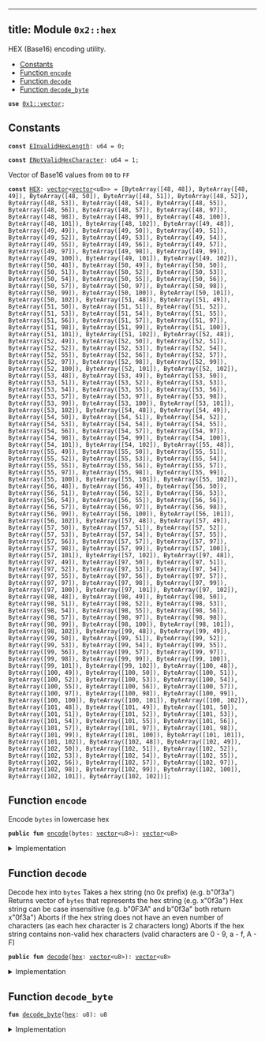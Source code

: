 
---
title: Module `0x2::hex`
---

HEX (Base16) encoding utility.


-  [Constants](#@Constants_0)
-  [Function `encode`](#0x2_hex_encode)
-  [Function `decode`](#0x2_hex_decode)
-  [Function `decode_byte`](#0x2_hex_decode_byte)


<pre><code><b>use</b> <a href="../move-stdlib/vector.md#0x1_vector">0x1::vector</a>;
</code></pre>



<a name="@Constants_0"></a>

## Constants


<a name="0x2_hex_EInvalidHexLength"></a>



<pre><code><b>const</b> <a href="../sui-framework/hex.md#0x2_hex_EInvalidHexLength">EInvalidHexLength</a>: u64 = 0;
</code></pre>



<a name="0x2_hex_ENotValidHexCharacter"></a>



<pre><code><b>const</b> <a href="../sui-framework/hex.md#0x2_hex_ENotValidHexCharacter">ENotValidHexCharacter</a>: u64 = 1;
</code></pre>



<a name="0x2_hex_HEX"></a>

Vector of Base16 values from <code>00</code> to <code>FF</code>


<pre><code><b>const</b> <a href="../sui-framework/hex.md#0x2_hex_HEX">HEX</a>: <a href="../move-stdlib/vector.md#0x1_vector">vector</a>&lt;<a href="../move-stdlib/vector.md#0x1_vector">vector</a>&lt;u8&gt;&gt; = [ByteArray([48, 48]), ByteArray([48, 49]), ByteArray([48, 50]), ByteArray([48, 51]), ByteArray([48, 52]), ByteArray([48, 53]), ByteArray([48, 54]), ByteArray([48, 55]), ByteArray([48, 56]), ByteArray([48, 57]), ByteArray([48, 97]), ByteArray([48, 98]), ByteArray([48, 99]), ByteArray([48, 100]), ByteArray([48, 101]), ByteArray([48, 102]), ByteArray([49, 48]), ByteArray([49, 49]), ByteArray([49, 50]), ByteArray([49, 51]), ByteArray([49, 52]), ByteArray([49, 53]), ByteArray([49, 54]), ByteArray([49, 55]), ByteArray([49, 56]), ByteArray([49, 57]), ByteArray([49, 97]), ByteArray([49, 98]), ByteArray([49, 99]), ByteArray([49, 100]), ByteArray([49, 101]), ByteArray([49, 102]), ByteArray([50, 48]), ByteArray([50, 49]), ByteArray([50, 50]), ByteArray([50, 51]), ByteArray([50, 52]), ByteArray([50, 53]), ByteArray([50, 54]), ByteArray([50, 55]), ByteArray([50, 56]), ByteArray([50, 57]), ByteArray([50, 97]), ByteArray([50, 98]), ByteArray([50, 99]), ByteArray([50, 100]), ByteArray([50, 101]), ByteArray([50, 102]), ByteArray([51, 48]), ByteArray([51, 49]), ByteArray([51, 50]), ByteArray([51, 51]), ByteArray([51, 52]), ByteArray([51, 53]), ByteArray([51, 54]), ByteArray([51, 55]), ByteArray([51, 56]), ByteArray([51, 57]), ByteArray([51, 97]), ByteArray([51, 98]), ByteArray([51, 99]), ByteArray([51, 100]), ByteArray([51, 101]), ByteArray([51, 102]), ByteArray([52, 48]), ByteArray([52, 49]), ByteArray([52, 50]), ByteArray([52, 51]), ByteArray([52, 52]), ByteArray([52, 53]), ByteArray([52, 54]), ByteArray([52, 55]), ByteArray([52, 56]), ByteArray([52, 57]), ByteArray([52, 97]), ByteArray([52, 98]), ByteArray([52, 99]), ByteArray([52, 100]), ByteArray([52, 101]), ByteArray([52, 102]), ByteArray([53, 48]), ByteArray([53, 49]), ByteArray([53, 50]), ByteArray([53, 51]), ByteArray([53, 52]), ByteArray([53, 53]), ByteArray([53, 54]), ByteArray([53, 55]), ByteArray([53, 56]), ByteArray([53, 57]), ByteArray([53, 97]), ByteArray([53, 98]), ByteArray([53, 99]), ByteArray([53, 100]), ByteArray([53, 101]), ByteArray([53, 102]), ByteArray([54, 48]), ByteArray([54, 49]), ByteArray([54, 50]), ByteArray([54, 51]), ByteArray([54, 52]), ByteArray([54, 53]), ByteArray([54, 54]), ByteArray([54, 55]), ByteArray([54, 56]), ByteArray([54, 57]), ByteArray([54, 97]), ByteArray([54, 98]), ByteArray([54, 99]), ByteArray([54, 100]), ByteArray([54, 101]), ByteArray([54, 102]), ByteArray([55, 48]), ByteArray([55, 49]), ByteArray([55, 50]), ByteArray([55, 51]), ByteArray([55, 52]), ByteArray([55, 53]), ByteArray([55, 54]), ByteArray([55, 55]), ByteArray([55, 56]), ByteArray([55, 57]), ByteArray([55, 97]), ByteArray([55, 98]), ByteArray([55, 99]), ByteArray([55, 100]), ByteArray([55, 101]), ByteArray([55, 102]), ByteArray([56, 48]), ByteArray([56, 49]), ByteArray([56, 50]), ByteArray([56, 51]), ByteArray([56, 52]), ByteArray([56, 53]), ByteArray([56, 54]), ByteArray([56, 55]), ByteArray([56, 56]), ByteArray([56, 57]), ByteArray([56, 97]), ByteArray([56, 98]), ByteArray([56, 99]), ByteArray([56, 100]), ByteArray([56, 101]), ByteArray([56, 102]), ByteArray([57, 48]), ByteArray([57, 49]), ByteArray([57, 50]), ByteArray([57, 51]), ByteArray([57, 52]), ByteArray([57, 53]), ByteArray([57, 54]), ByteArray([57, 55]), ByteArray([57, 56]), ByteArray([57, 57]), ByteArray([57, 97]), ByteArray([57, 98]), ByteArray([57, 99]), ByteArray([57, 100]), ByteArray([57, 101]), ByteArray([57, 102]), ByteArray([97, 48]), ByteArray([97, 49]), ByteArray([97, 50]), ByteArray([97, 51]), ByteArray([97, 52]), ByteArray([97, 53]), ByteArray([97, 54]), ByteArray([97, 55]), ByteArray([97, 56]), ByteArray([97, 57]), ByteArray([97, 97]), ByteArray([97, 98]), ByteArray([97, 99]), ByteArray([97, 100]), ByteArray([97, 101]), ByteArray([97, 102]), ByteArray([98, 48]), ByteArray([98, 49]), ByteArray([98, 50]), ByteArray([98, 51]), ByteArray([98, 52]), ByteArray([98, 53]), ByteArray([98, 54]), ByteArray([98, 55]), ByteArray([98, 56]), ByteArray([98, 57]), ByteArray([98, 97]), ByteArray([98, 98]), ByteArray([98, 99]), ByteArray([98, 100]), ByteArray([98, 101]), ByteArray([98, 102]), ByteArray([99, 48]), ByteArray([99, 49]), ByteArray([99, 50]), ByteArray([99, 51]), ByteArray([99, 52]), ByteArray([99, 53]), ByteArray([99, 54]), ByteArray([99, 55]), ByteArray([99, 56]), ByteArray([99, 57]), ByteArray([99, 97]), ByteArray([99, 98]), ByteArray([99, 99]), ByteArray([99, 100]), ByteArray([99, 101]), ByteArray([99, 102]), ByteArray([100, 48]), ByteArray([100, 49]), ByteArray([100, 50]), ByteArray([100, 51]), ByteArray([100, 52]), ByteArray([100, 53]), ByteArray([100, 54]), ByteArray([100, 55]), ByteArray([100, 56]), ByteArray([100, 57]), ByteArray([100, 97]), ByteArray([100, 98]), ByteArray([100, 99]), ByteArray([100, 100]), ByteArray([100, 101]), ByteArray([100, 102]), ByteArray([101, 48]), ByteArray([101, 49]), ByteArray([101, 50]), ByteArray([101, 51]), ByteArray([101, 52]), ByteArray([101, 53]), ByteArray([101, 54]), ByteArray([101, 55]), ByteArray([101, 56]), ByteArray([101, 57]), ByteArray([101, 97]), ByteArray([101, 98]), ByteArray([101, 99]), ByteArray([101, 100]), ByteArray([101, 101]), ByteArray([101, 102]), ByteArray([102, 48]), ByteArray([102, 49]), ByteArray([102, 50]), ByteArray([102, 51]), ByteArray([102, 52]), ByteArray([102, 53]), ByteArray([102, 54]), ByteArray([102, 55]), ByteArray([102, 56]), ByteArray([102, 57]), ByteArray([102, 97]), ByteArray([102, 98]), ByteArray([102, 99]), ByteArray([102, 100]), ByteArray([102, 101]), ByteArray([102, 102])];
</code></pre>



<a name="0x2_hex_encode"></a>

## Function `encode`

Encode <code>bytes</code> in lowercase hex


<pre><code><b>public</b> <b>fun</b> <a href="../sui-framework/hex.md#0x2_hex_encode">encode</a>(bytes: <a href="../move-stdlib/vector.md#0x1_vector">vector</a>&lt;u8&gt;): <a href="../move-stdlib/vector.md#0x1_vector">vector</a>&lt;u8&gt;
</code></pre>



<details>
<summary>Implementation</summary>


<pre><code><b>public</b> <b>fun</b> <a href="../sui-framework/hex.md#0x2_hex_encode">encode</a>(bytes: <a href="../move-stdlib/vector.md#0x1_vector">vector</a>&lt;u8&gt;): <a href="../move-stdlib/vector.md#0x1_vector">vector</a>&lt;u8&gt; {
    <b>let</b> (<b>mut</b> i, <b>mut</b> r, l) = (0, <a href="../move-stdlib/vector.md#0x1_vector">vector</a>[], bytes.length());
    <b>let</b> hex_vector = <a href="../sui-framework/hex.md#0x2_hex_HEX">HEX</a>;
    <b>while</b> (i &lt; l) {
        r.append(hex_vector[(bytes[i] <b>as</b> u64)]);
        i = i + 1;
    };
    r
}
</code></pre>



</details>

<a name="0x2_hex_decode"></a>

## Function `decode`

Decode hex into <code>bytes</code>
Takes a hex string (no 0x prefix) (e.g. b"0f3a")
Returns vector of <code>bytes</code> that represents the hex string (e.g. x"0f3a")
Hex string can be case insensitive (e.g. b"0F3A" and b"0f3a" both return x"0f3a")
Aborts if the hex string does not have an even number of characters (as each hex character is 2 characters long)
Aborts if the hex string contains non-valid hex characters (valid characters are 0 - 9, a - f, A - F)


<pre><code><b>public</b> <b>fun</b> <a href="../sui-framework/hex.md#0x2_hex_decode">decode</a>(<a href="../sui-framework/hex.md#0x2_hex">hex</a>: <a href="../move-stdlib/vector.md#0x1_vector">vector</a>&lt;u8&gt;): <a href="../move-stdlib/vector.md#0x1_vector">vector</a>&lt;u8&gt;
</code></pre>



<details>
<summary>Implementation</summary>


<pre><code><b>public</b> <b>fun</b> <a href="../sui-framework/hex.md#0x2_hex_decode">decode</a>(<a href="../sui-framework/hex.md#0x2_hex">hex</a>: <a href="../move-stdlib/vector.md#0x1_vector">vector</a>&lt;u8&gt;): <a href="../move-stdlib/vector.md#0x1_vector">vector</a>&lt;u8&gt; {
    <b>let</b> (<b>mut</b> i, <b>mut</b> r, l) = (0, <a href="../move-stdlib/vector.md#0x1_vector">vector</a>[], <a href="../sui-framework/hex.md#0x2_hex">hex</a>.length());
    <b>assert</b>!(l % 2 == 0, <a href="../sui-framework/hex.md#0x2_hex_EInvalidHexLength">EInvalidHexLength</a>);
    <b>while</b> (i &lt; l) {
        <b>let</b> decimal = <a href="../sui-framework/hex.md#0x2_hex_decode_byte">decode_byte</a>(<a href="../sui-framework/hex.md#0x2_hex">hex</a>[i]) * 16 + <a href="../sui-framework/hex.md#0x2_hex_decode_byte">decode_byte</a>(<a href="../sui-framework/hex.md#0x2_hex">hex</a>[i + 1]);
        r.push_back(decimal);
        i = i + 2;
    };
    r
}
</code></pre>



</details>

<a name="0x2_hex_decode_byte"></a>

## Function `decode_byte`



<pre><code><b>fun</b> <a href="../sui-framework/hex.md#0x2_hex_decode_byte">decode_byte</a>(<a href="../sui-framework/hex.md#0x2_hex">hex</a>: u8): u8
</code></pre>



<details>
<summary>Implementation</summary>


<pre><code><b>fun</b> <a href="../sui-framework/hex.md#0x2_hex_decode_byte">decode_byte</a>(<a href="../sui-framework/hex.md#0x2_hex">hex</a>: u8): u8 {
    <b>if</b> (/* 0 .. 9 */ 48 &lt;= <a href="../sui-framework/hex.md#0x2_hex">hex</a> && <a href="../sui-framework/hex.md#0x2_hex">hex</a> &lt; 58) {
        <a href="../sui-framework/hex.md#0x2_hex">hex</a> - 48
    } <b>else</b> <b>if</b> (/* A .. F */ 65 &lt;= <a href="../sui-framework/hex.md#0x2_hex">hex</a> && <a href="../sui-framework/hex.md#0x2_hex">hex</a> &lt; 71) {
        10 + <a href="../sui-framework/hex.md#0x2_hex">hex</a> - 65
    } <b>else</b> <b>if</b> (/* a .. f */ 97 &lt;= <a href="../sui-framework/hex.md#0x2_hex">hex</a> && <a href="../sui-framework/hex.md#0x2_hex">hex</a> &lt; 103) {
        10 + <a href="../sui-framework/hex.md#0x2_hex">hex</a> - 97
    } <b>else</b> {
        <b>abort</b> <a href="../sui-framework/hex.md#0x2_hex_ENotValidHexCharacter">ENotValidHexCharacter</a>
    }
}
</code></pre>



</details>
